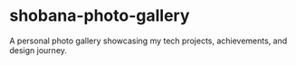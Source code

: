 # shobana-photo-gallery
A personal photo gallery showcasing my tech projects, achievements, and design journey.
